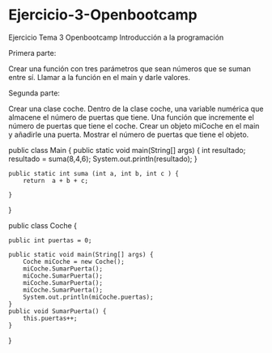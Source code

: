 # Ejercicio-3-Openbootcamp
Ejercicio Tema 3 Openbootcamp Introducción a la programación

Primera parte:

Crear una función con tres parámetros que sean números que se suman entre sí.
Llamar a la función en el main y darle valores.

Segunda parte:

Crear una clase coche.
Dentro de la clase coche, una variable numérica que almacene el número de puertas que tiene.
Una función que incremente el número de puertas que tiene el coche.
Crear un objeto miCoche en el main y añadirle una puerta.
Mostrar el número de puertas que tiene el objeto.



public class Main { public static void main(String[] args) { int resultado; resultado = suma(8,4,6); System.out.println(resultado); }

    public static int suma (int a, int b, int c ) {
        return  a + b + c;

    }
}


public class Coche {

    public int puertas = 0;

    public static void main(String[] args) {
        Coche miCoche = new Coche();
        miCoche.SumarPuerta();
        miCoche.SumarPuerta();
        miCoche.SumarPuerta();
        miCoche.SumarPuerta();
        System.out.println(miCoche.puertas);
    }
    public void SumarPuerta() {
        this.puertas++;
    }
}
